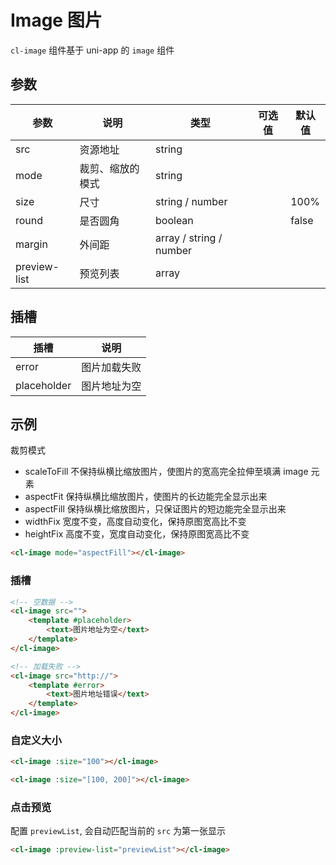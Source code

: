 # Image 图片

`cl-image` 组件基于 uni-app 的 `image` 组件

## 参数

| 参数         | 说明             | 类型                    | 可选值 | 默认值 |
| ------------ | ---------------- | ----------------------- | ------ | ------ |
| src          | 资源地址         | string                  |        |        |
| mode         | 裁剪、缩放的模式 | string                  |        |        |
| size         | 尺寸             | string / number         |        | 100%   |
| round        | 是否圆角         | boolean                 |        | false  |
| margin       | 外间距           | array / string / number |        |        |
| preview-list | 预览列表         | array                   |        |        |

## 插槽

| 插槽        | 说明         |
| ----------- | ------------ |
| error       | 图片加载失败 |
| placeholder | 图片地址为空 |

## 示例

裁剪模式

-   scaleToFill 不保持纵横比缩放图片，使图片的宽高完全拉伸至填满 image 元素
-   aspectFit 保持纵横比缩放图片，使图片的长边能完全显示出来
-   aspectFill 保持纵横比缩放图片，只保证图片的短边能完全显示出来
-   widthFix 宽度不变，高度自动变化，保持原图宽高比不变
-   heightFix 高度不变，宽度自动变化，保持原图宽高比不变

```html
<cl-image mode="aspectFill"></cl-image>
```

### 插槽

```html
<!-- 空数据 -->
<cl-image src="">
	<template #placeholder>
		<text>图片地址为空</text>
	</template>
</cl-image>

<!-- 加载失败 -->
<cl-image src="http://">
	<template #error>
		<text>图片地址错误</text>
	</template>
</cl-image>
```

### 自定义大小

```html
<cl-image :size="100"></cl-image>

<cl-image :size="[100, 200]"></cl-image>
```

### 点击预览

配置 `previewList`, 会自动匹配当前的 `src` 为第一张显示

```html
<cl-image :preview-list="previewList"></cl-image>
```
